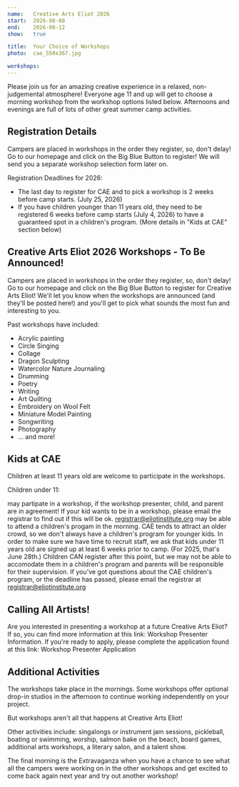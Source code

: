 ```yaml
---
name:   Creative Arts Eliot 2026
start:  2026-08-08
end:    2026-08-12
show:   true

title:  Your Choice of Workshops
photo:  cae_550x367.jpg

workshops:
---
```


Please join us for an amazing creative experience in a relaxed, non-judgemental atmosphere! Everyone age 11 and up will get to choose a morning workshop from the workshop options listed below. Afternoons and evenings are full of lots of other great summer camp activities.

## Registration Details

Campers are placed in workshops in the order they register, so, don't delay! Go to our homepage and click on the Big Blue Button to register! We will send you a separate workshop selection form later on.

Registration Deadlines for 2026:

- The last day to register for CAE and to pick a workshop is 2 weeks before camp starts. (July 25, 2026)
- If you have children younger than 11 years old, they need to be registered 6 weeks before camp starts (July 4, 2026) to have a guaranteed spot in a children's program. (More details in "Kids at CAE" section below)

##  Creative Arts Eliot 2026 Workshops - To Be Announced!

Campers are placed in workshops in the order they register, so, don't delay! Go to our homepage and click on the Big Blue Button to register for Creative Arts Eliot! We'll let you know when the workshops are announced (and they'll be posted here!) and you'll get to pick what sounds the most fun and interesting to you.

Past workshops have included:

- Acrylic painting
- Circle Singing
- Collage
- Dragon Sculpting
- Watercolor Nature Journaling
- Drumming
- Poetry
- Writing
- Art Quilting
- Embroidery on Wool Felt
- Miniature Model Painting
- Songwriting
- Photography
- ... and more!

## Kids at CAE

Children at least 11 years old are welcome to participate in the workshops.

Children under 11:

may partipate in a workshop, if the workshop presenter, child, and parent are in agreement! If your kid wants to be in a workshop, please email the registrar to find out if this will be ok. registrar@eliotinstitute.org
may be able to attend a children's progam in the morning. CAE tends to attract an older crowd, so we don't always have a children's program for younger kids. In order to make sure we have time to recruit staff, we ask that kids under 11 years old are signed up at least 6 weeks prior to camp. (For 2025, that's June 28th.) Children CAN register after this point, but we may not be able to accomodate them in a children's program and parents will be responsible for their supervision. If you've got questions about the CAE children's program, or the deadline has passed, please email the registrar at registrar@eliotinstitute.org

## Calling All Artists!

Are you interested in presenting a workshop at a future Creative Arts Eliot? If so, you can find more information at this link: Workshop Presenter Information. If you're ready to apply, please complete the application found at this link: Workshop Presenter Application

## Additional Activities

The workshops take place in the mornings. Some workshops offer optional drop-in studios in the afternoon to continue working independently on your project.

But workshops aren't all that happens at Creative Arts Eliot!

Other activities include: singalongs or instrument jam sessions, pickleball, boating or swimming, worship, salmon bake on the beach, board games, additional arts workshops, a literary salon, and a talent show.

The final morning is the Extravaganza when you have a chance to see what all the campers were working on in the other workshops and get excited to come back again next year and try out another workshop!
